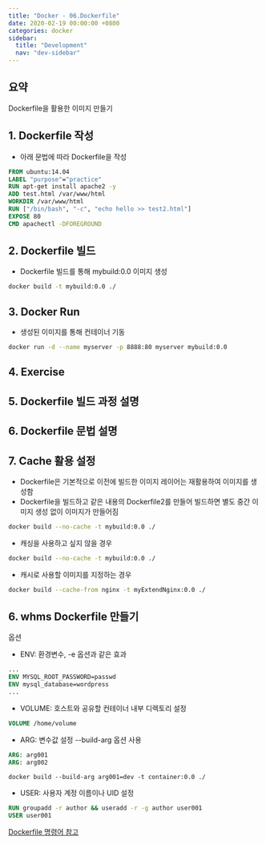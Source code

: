 ```yaml
---
title: "Docker - 06.Dockerfile"
date: 2020-02-19 00:00:00 +0800
categories: docker
sidebar:
  title: "Development"
  nav: "dev-sidebar"
---
```

## 요약 <br>
Dockerfile을 활용한 이미지 만들기 <br>

## 1. Dockerfile 작성

- 아래 문법에 따라 Dockerfile을 작성

```dockerfile
FROM ubuntu:14.04
LABEL "purpose"="practice"
RUN apt-get install apache2 -y
ADD test.html /var/www/html
WORKDIR /var/www/html
RUN ["/bin/bash", "-c", "echo hello >> test2.html"]
EXPOSE 80
CMD apachectl -DFOREGROUND
```

## 2. Dockerfile 빌드

- Dockerfile 빌드를 통해 mybuild:0.0 이미지 생성

```sh 
docker build -t mybuild:0.0 ./
```

## 3. Docker Run

- 생성된 이미지를 통해 컨테이너 기동

```sh 
docker run -d --name myserver -p 8888:80 myserver mybuild:0.0
```

## 4. Exercise

## 5. Dockerfile 빌드 과정 설명
## 6. Dockerfile 문법 설명
## 7. Cache 활용 설정
- Dockerfile은 기본적으로 이전에 빌드한 이미지 레이어는 재활용하여 이미지를 생성함
- Dockerfile을 빌드하고 같은 내용의 Dockerfile2를 만들어 빌드하면 별도 중간 이미지
생성 없이 이미지가 만들어짐

```sh 
docker build --no-cache -t mybuild:0.0 ./
```

- 캐싱을 사용하고 싶지 않을 경우

```sh 
docker build --no-cache -t mybuild:0.0 ./
```

- 캐시로 사용할 이미지를 지정하는 경우

```sh 
docker build --cache-from nginx -t myExtendNginx:0.0 ./
```
## 6. whms Dockerfile 만들기

옵션
- ENV: 환경변수, -e 옵션과 같은 효과

```dockerfile
...
ENV MYSQL_ROOT_PASSWORD=passwd
ENV mysql_database=wordpress
...
```

- VOLUME: 호스트와 공유할 컨테이너 내부 디렉토리 설정

```dockerfile
VOLUME /home/volume
```

- ARG:  변수값 설정 --build-arg 옵션 사용

```dockerfile
ARG: arg001
ARG: arg002

docker build --build-arg arg001=dev -t container:0.0 ./
```

- USER: 사용자 계정 이름이나 UID 설정

```dockerfile
RUN groupadd -r author && useradd -r -g author user001
USER user001
```

[Dockerfile 명령어 참고](https://docs.docker.com/engine/reference/builder/)
